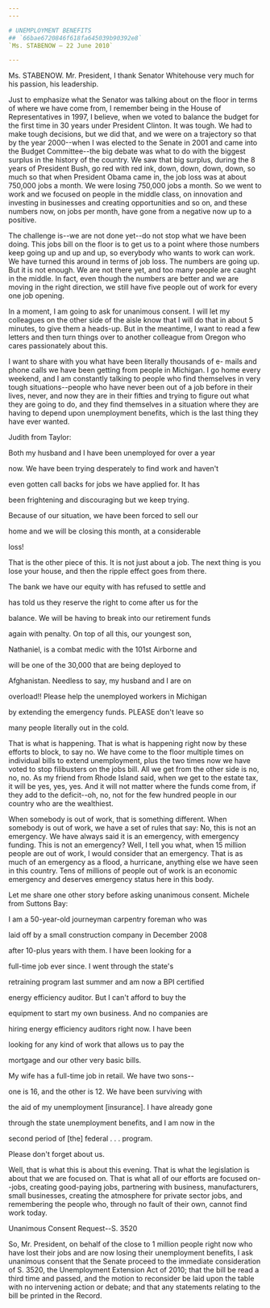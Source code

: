 ```yaml
---
---

# UNEMPLOYMENT BENEFITS
## `66bae6720846f618fa645039b90392e8`
`Ms. STABENOW — 22 June 2010`

---
```



Ms. STABENOW. Mr. President, I thank Senator Whitehouse very much for 
his passion, his leadership.

Just to emphasize what the Senator was talking about on the floor in 
terms of where we have come from, I remember being in the House of 
Representatives in 1997, I believe, when we voted to balance the budget 
for the first time in 30 years under President Clinton. It was tough. 
We had to make tough decisions, but we did that, and we were on a 
trajectory so that by the year 2000--when I was elected to the Senate 
in 2001 and came into the Budget Committee--the big debate was what to 
do with the biggest surplus in the history of the country. We saw that 
big surplus, during the 8 years of President Bush, go red with red ink, 
down, down, down, down, so much so that when President Obama came in, 
the job loss was at about 750,000 jobs a month. We were losing 750,000 
jobs a month. So we went to work and we focused on people in the middle 
class, on innovation and investing in businesses and creating 
opportunities and so on, and these numbers now, on jobs per month, have 
gone from a negative now up to a positive.

The challenge is--we are not done yet--do not stop what we have been 
doing. This jobs bill on the floor is to get us to a point where those 
numbers keep going up and up and up, so everybody who wants to work can 
work. We have turned this around in terms of job loss. The numbers are 
going up. But it is not enough. We are not there yet, and too many 
people are caught in the middle. In fact, even though the numbers are 
better and we are moving in the right direction, we still have five 
people out of work for every one job opening.

In a moment, I am going to ask for unanimous consent. I will let my 
colleagues on the other side of the aisle know that I will do that in 
about 5 minutes, to give them a heads-up. But in the meantime, I want 
to read a few letters and then turn things over to another colleague 
from Oregon who cares passionately about this.

I want to share with you what have been literally thousands of e-
mails and phone calls we have been getting from people in Michigan. I 
go home every weekend, and I am constantly talking to people who find 
themselves in very tough situations--people who have never been out of 
a job before in their lives, never, and now they are in their fifties 
and trying to figure out what they are going to do, and they find 
themselves in a situation where they are having to depend upon 
unemployment benefits, which is the last thing they have ever wanted.

Judith from Taylor:




 Both my husband and I have been unemployed for over a year 


 now. We have been trying desperately to find work and haven't 


 even gotten call backs for jobs we have applied for. It has 


 been frightening and discouraging but we keep trying.



 Because of our situation, we have been forced to sell our 


 home and we will be closing this month, at a considerable 


 loss!


That is the other piece of this. It is not just about a job. The next 
thing is you lose your house, and then the ripple effect goes from 
there.




 The bank we have our equity with has refused to settle and 


 has told us they reserve the right to come after us for the 


 balance. We will be having to break into our retirement funds 


 again with penalty. On top of all this, our youngest son, 


 Nathaniel, is a combat medic with the 101st Airborne and 


 will be one of the 30,000 that are being deployed to 


 Afghanistan. Needless to say, my husband and I are on 


 overload!! Please help the unemployed workers in Michigan 


 by extending the emergency funds. PLEASE don't leave so 


 many people literally out in the cold.


That is what is happening. That is what is happening right now by 
these efforts to block, to say no. We have come to the floor multiple 
times on individual bills to extend unemployment, plus the two times 
now we have voted to stop filibusters on the jobs bill. All we get from 
the other side is no, no, no. As my friend from Rhode Island said, when 
we get to the estate tax, it will be yes, yes, yes. And it will not 
matter where the funds come from, if they add to the deficit--oh, no, 
not for the few hundred people in our country who are the wealthiest.

When somebody is out of work, that is something different. When 
somebody is out of work, we have a set of rules that say: No, this is 
not an emergency. We have always said it is an emergency, with 
emergency funding. This is not an emergency? Well, I tell you what, 
when 15 million people are out of work, I would consider that an 
emergency. That is as much of an emergency as a flood, a hurricane, 
anything else we have seen in this country. Tens of millions of people 
out of work is an economic emergency and deserves emergency status here 
in this body.



Let me share one other story before asking unanimous consent. Michele 
from Suttons Bay:




 I am a 50-year-old journeyman carpentry foreman who was 


 laid off by a small construction company in December 2008 


 after 10-plus years with them. I have been looking for a 


 full-time job ever since. I went through the state's 


 retraining program last summer and am now a BPI certified 


 energy efficiency auditor. But I can't afford to buy the 


 equipment to start my own business. And no companies are 


 hiring energy efficiency auditors right now. I have been 


 looking for any kind of work that allows us to pay the 


 mortgage and our other very basic bills.



 My wife has a full-time job in retail. We have two sons--


 one is 16, and the other is 12. We have been surviving with 


 the aid of my unemployment [insurance]. I have already gone 


 through the state unemployment benefits, and I am now in the 


 second period of [the] federal . . . program.



 Please don't forget about us.


Well, that is what this is about this evening. That is what the 
legislation is about that we are focused on. That is what all of our 
efforts are focused on--jobs, creating good-paying jobs, partnering 
with business, manufacturers, small businesses, creating the atmosphere 
for private sector jobs, and remembering the people who, through no 
fault of their own, cannot find work today.











 Unanimous Consent Request--S. 3520


So, Mr. President, on behalf of the close to 1 million people right 
now who have lost their jobs and are now losing their unemployment 
benefits, I ask unanimous consent that the Senate proceed to the 
immediate consideration of S. 3520, the Unemployment Extension Act of 
2010; that the bill be read a third time and passed, and the motion to 
reconsider be laid upon the table with no intervening action or debate; 
and that any statements relating to the bill be printed in the Record.